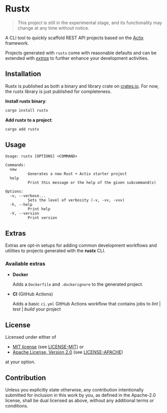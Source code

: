# Rustx

> This project is still in the experimental stage, and its functionality may change at any time without notice.

A CLI tool to quickly scaffold REST API projects based on the [Actix](https://actix.rs/) framework.

Projects generated with `rustx` come with reasonable defaults and can be extended with [_extras_](#extras) to further enhance your development activities.

## Installation

Rustx is published as both a binary and library crate on [crates.io](https://crates.io/rustx). For now, the rustx library is just published for completeness.

**Install rustx binary**:

```bash
cargo install rustx
```

**Add rustx to a project**:

```bash
cargo add rustx
```

## Usage

```console
Usage: rustx [OPTIONS] <COMMAND>

Commands:
  new
          Generates a new Rust + Actix starter project
  help
          Print this message or the help of the given subcommand(s)

Options:
  -v, --verbose...
          Sets the level of verbosity (-v, -vv, -vvv)
  -h, --help
          Print help
  -V, --version
          Print version
```

## Extras

Extras are opt-in setups for adding common development workflows and utilities to projects generated with the **rustx** CLI.

### Available extras

- **Docker**

  Adds a `Dockerfile` and `.dockerignore` to the generated project.

- **CI** (GitHub Actions)

  Adds a basic `ci.yml` GitHub Actions workflow that contains jobs to _lint_ | _test_ | _build_ your project

## License

Licensed under either of

- [MIT license](https://spdx.org/licenses/MIT.html) (see [LICENSE-MIT](/LICENSE-MIT)) or
- [Apache License, Version 2.0](https://spdx.org/licenses/Apache-2.0.html) (see [LICENSE-APACHE](/LICENSE-APACHE))

at your option.

## Contribution

Unless you explicitly state otherwise, any contribution intentionally submitted
for inclusion in this work by you, as defined in the Apache-2.0 license, shall
be dual licensed as above, without any additional terms or conditions.
